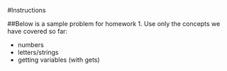 #Instructions


##Below is a sample problem for homework 1. Use only the concepts we have covered so far:
* numbers
* letters/strings
* getting variables (with gets)

